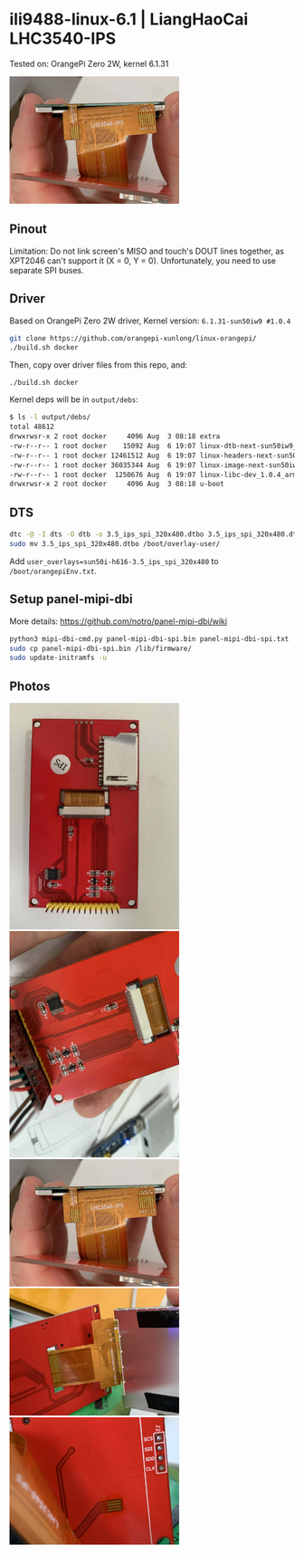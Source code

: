 # ili9488-linux-6.1 | LiangHaoCai LHC3540-IPS

Tested on: OrangePi Zero 2W, kernel 6.1.31 

<img src="https://github.com/mtojek/ili9488-linux-6.1/raw/main/misc/photos/3.jpeg" width="300"/>

## Pinout

Limitation: Do not link screen's MISO and touch's DOUT lines together, as XPT2046 can't support it (X = 0, Y = 0). Unfortunately, you need to use separate SPI buses.

## Driver

Based on OrangePi Zero 2W driver, Kernel version: `6.1.31-sun50iw9 #1.0.4`

```bash
git clone https://github.com/orangepi-xunlong/linux-orangepi/
./build.sh docker
```

Then, copy over driver files from this repo, and:

```
./build.sh docker
```

Kernel deps will be in `output/debs`:

```bash
$ ls -l output/debs/
total 48612
drwxrwsr-x 2 root docker     4096 Aug  3 08:18 extra
-rw-r--r-- 1 root docker    15092 Aug  6 19:07 linux-dtb-next-sun50iw9_1.0.4_arm64.deb
-rw-r--r-- 1 root docker 12461512 Aug  6 19:07 linux-headers-next-sun50iw9_1.0.4_arm64.deb
-rw-r--r-- 1 root docker 36035344 Aug  6 19:07 linux-image-next-sun50iw9_1.0.4_arm64.deb
-rw-r--r-- 1 root docker  1250676 Aug  6 19:07 linux-libc-dev_1.0.4_arm64.deb
drwxrwsr-x 2 root docker     4096 Aug  3 08:18 u-boot
```

## DTS

```bash
dtc -@ -I dts -O dtb -o 3.5_ips_spi_320x480.dtbo 3.5_ips_spi_320x480.dts
sudo mv 3.5_ips_spi_320x480.dtbo /boot/overlay-user/
```

Add `user_overlays=sun50i-h616-3.5_ips_spi_320x480` to `/boot/orangepiEnv.txt`.

## Setup panel-mipi-dbi

More details: https://github.com/notro/panel-mipi-dbi/wiki

```bash
python3 mipi-dbi-cmd.py panel-mipi-dbi-spi.bin panel-mipi-dbi-spi.txt
sudo cp panel-mipi-dbi-spi.bin /lib/firmware/
sudo update-initramfs -u
```

## Photos

<p float="left">
  <img src="https://github.com/mtojek/ili9488-linux-6.1/raw/main/misc/photos/1.jpeg" width="300"/>
  <img src="https://github.com/mtojek/ili9488-linux-6.1/raw/main/misc/photos/2.jpeg" width="300"/>
  <img src="https://github.com/mtojek/ili9488-linux-6.1/raw/main/misc/photos/3.jpeg" width="300"/>
  <img src="https://github.com/mtojek/ili9488-linux-6.1/raw/main/misc/photos/4.jpeg" width="300"/>
  <img src="https://github.com/mtojek/ili9488-linux-6.1/raw/main/misc/photos/5.jpeg" width="300"/>
</p>
